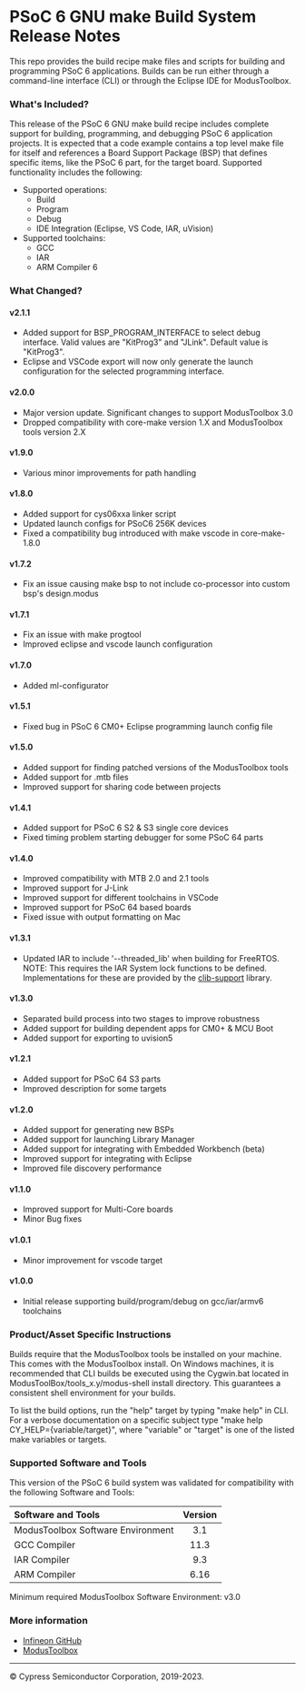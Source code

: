 # PSoC 6 GNU make Build System Release Notes
This repo provides the build recipe make files and scripts for building and programming PSoC 6 applications. Builds can be run either through a command-line interface (CLI) or through the Eclipse IDE for ModusToolbox.

### What's Included?
This release of the PSoC 6 GNU make build recipe includes complete support for building, programming, and debugging PSoC 6 application projects. It is expected that a code example contains a top level make file for itself and references a Board Support Package (BSP) that defines specific items, like the PSoC 6 part, for the target board. Supported functionality includes the following:

* Supported operations:
    * Build
    * Program
    * Debug
    * IDE Integration (Eclipse, VS Code, IAR, uVision)
* Supported toolchains:
    * GCC
    * IAR
    * ARM Compiler 6

### What Changed?
#### v2.1.1
* Added support for BSP_PROGRAM_INTERFACE to select debug interface. Valid values are "KitProg3" and "JLink". Default value is "KitProg3".
* Eclipse and VSCode export will now only generate the launch configuration for the selected programming interface.

#### v2.0.0
* Major version update. Significant changes to support ModusToolbox 3.0
* Dropped compatibility with core-make version 1.X and ModusToolbox tools version 2.X

#### v1.9.0
* Various minor improvements for path handling

#### v1.8.0
* Added support for cys06xxa linker script
* Updated launch configs for PSoC6 256K devices
* Fixed a compatibility bug introduced with make vscode in core-make-1.8.0

#### v1.7.2
* Fix an issue causing make bsp to not include co-processor into custom bsp's design.modus

#### v1.7.1
* Fix an issue with make progtool
* Improved eclipse and vscode launch configuration

#### v1.7.0
* Added ml-configurator

#### v1.5.1
* Fixed bug in PSoC 6 CM0+ Eclipse programming launch config file

#### v1.5.0
* Added support for finding patched versions of the ModusToolbox tools
* Added support for .mtb files
* Improved support for sharing code between projects

#### v1.4.1
* Added support for PSoC 6 S2 & S3 single core devices
* Fixed timing problem starting debugger for some PSoC 64 parts

#### v1.4.0
* Improved compatibility with MTB 2.0 and 2.1 tools
* Improved support for J-Link
* Improved support for different toolchains in VSCode
* Improved support for PSoC 64 based boards
* Fixed issue with output formatting on Mac

#### v1.3.1
* Updated IAR to include '--threaded\_lib' when building for FreeRTOS.
NOTE: This requires the IAR System lock functions to be defined. Implementations for these are provided by the [clib-support](https://github.com/Infineon/clib-support) library.

#### v1.3.0
* Separated build process into two stages to improve robustness
* Added support for building dependent apps for CM0+ & MCU Boot
* Added support for exporting to uvision5

#### v1.2.1
* Added support for PSoC 64 S3 parts
* Improved description for some targets

#### v1.2.0
* Added support for generating new BSPs
* Added support for launching Library Manager
* Added support for integrating with Embedded Workbench (beta)
* Improved support for integrating with Eclipse
* Improved file discovery performance

#### v1.1.0
* Improved support for Multi-Core boards
* Minor Bug fixes

#### v1.0.1
* Minor improvement for vscode target

#### v1.0.0
* Initial release supporting build/program/debug on gcc/iar/armv6 toolchains

### Product/Asset Specific Instructions
Builds require that the ModusToolbox tools be installed on your machine. This comes with the ModusToolbox install. On Windows machines, it is recommended that CLI builds be executed using the Cygwin.bat located in ModusToolBox/tools\_x.y/modus-shell install directory. This guarantees a consistent shell environment for your builds.

To list the build options, run the "help" target by typing "make help" in CLI. For a verbose documentation on a specific subject type "make help CY\_HELP={variable/target}", where "variable" or "target" is one of the listed make variables or targets.

### Supported Software and Tools
This version of the PSoC 6 build system was validated for compatibility with the following Software and Tools:

| Software and Tools                        | Version |
| :---                                      | :----:  |
| ModusToolbox Software Environment         | 3.1     |
| GCC Compiler                              | 11.3    |
| IAR Compiler                              | 9.3     |
| ARM Compiler                              | 6.16    |

Minimum required ModusToolbox Software Environment: v3.0

### More information
* [Infineon GitHub](https://github.com/Infineon)
* [ModusToolbox](https://www.infineon.com/cms/en/design-support/tools/sdk/modustoolbox-software)

---
© Cypress Semiconductor Corporation, 2019-2023.

